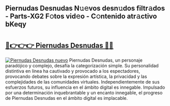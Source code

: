 ## Piernudas Desnudas N𝚞𝚎vos desn𝚞dos filtr𝚊dos - Parts-XG2 F𝚘tos vid𝚎o - C𝚘ntenido atr𝚊ctivo bKeqy

# <h2><a href="http://mb4qtw.tromn.icu/?c=Piernudas+Desnudas">🔗👉👉👉 Piernudas Desnudas 🔗🔗</a></h2>

[![Piernudas Desnudas nuevo](https://i.imgur.com/pEAQMta.gif)](http://mb4qtw.tromn.icu/?c=Piernudas+Desnudas)
Piernudas Desnudas, un personaje paradójico y complejo, desafía la categorización simple. Su personalidad distintiva en línea ha cautivado y provocado a los espectadores, provocando debates sobre la expresión artística, la privacidad y las complejidades de las comunidades virtuales. Independientemente de sus esfuerzos futuros, su influencia en el ámbito digital es innegable. Impulsado por una determinación inquebrantable y un encanto innegable, el progreso de Piernudas Desnudas en el ámbito digital es implacable.
